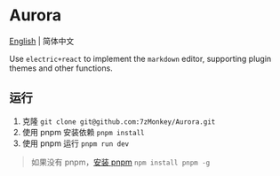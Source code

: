 # Aurora

[English](README.md) | 简体中文

Use `electric+react` to implement the `markdown` editor, supporting plugin themes and other functions.

## 运行

1. 克隆 `git clone git@github.com:7zMonkey/Aurora.git`
2. 使用 pnpm 安装依赖 `pnpm install`
3. 使用 pnpm 运行 `pnpm run dev`

> 如果没有 pnpm，[安装 pnpm](https://pnpm.io/installation) `npm install pnpm -g`